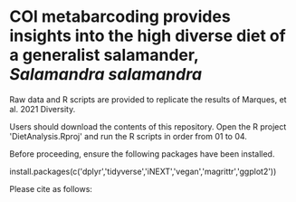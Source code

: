 # COI metabarcoding provides insights into the high diverse diet of a generalist salamander, _Salamandra salamandra_

Raw data and R scripts are provided to replicate the results of Marques, et al. 2021 Diversity.

Users should download the contents of this repository. Open the R project 'DietAnalysis.Rproj' and run the R scripts in order from 01 to 04.

Before proceeding, ensure the following packages have been installed.

install.packages(c('dplyr','tidyverse','iNEXT','vegan','magrittr','ggplot2'))

Please cite as follows:



